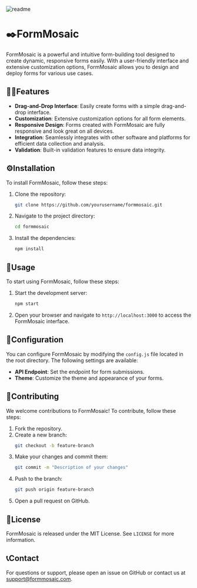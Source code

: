 ![readme](https://github.com/Beyound3d/formmosaic/assets/129869652/555a3599-ef5f-450c-867b-adcfd6281d7d)

# ✒️FormMosaic

FormMosaic is a powerful and intuitive form-building tool designed to create dynamic, responsive forms easily. With a user-friendly interface and extensive customization options, FormMosaic allows you to design and deploy forms for various use cases.

## 👧🏻Features
- **Drag-and-Drop Interface**: Easily create forms with a simple drag-and-drop interface.
- **Customization**: Extensive customization options for all form elements.
- **Responsive Design**: Forms created with FormMosaic are fully responsive and look great on all devices.
- **Integration**: Seamlessly integrates with other software and platforms for efficient data collection and analysis.
- **Validation**: Built-in validation features to ensure data integrity.

## ⚙️Installation

To install FormMosaic, follow these steps:

1. Clone the repository:
    ```sh
    git clone https://github.com/yourusername/formmosaic.git
    ```
2. Navigate to the project directory:
    ```sh
    cd formmosaic
    ```
3. Install the dependencies:
    ```sh
    npm install
    ```

## 🚀Usage

To start using FormMosaic, follow these steps:

1. Start the development server:
    ```sh
    npm start
    ```
2. Open your browser and navigate to `http://localhost:3000` to access the FormMosaic interface.

## 💾Configuration

You can configure FormMosaic by modifying the `config.js` file located in the root directory. The following settings are available:

- **API Endpoint**: Set the endpoint for form submissions.
- **Theme**: Customize the theme and appearance of your forms.

## 🤝Contributing

We welcome contributions to FormMosaic! To contribute, follow these steps:

1. Fork the repository.
2. Create a new branch:
    ```sh
    git checkout -b feature-branch
    ```
3. Make your changes and commit them:
    ```sh
    git commit -m "Description of your changes"
    ```
4. Push to the branch:
    ```sh
    git push origin feature-branch
    ```
5. Open a pull request on GitHub.

## 🪪License

FormMosaic is released under the MIT License. See `LICENSE` for more information.

## 📞Contact

For questions or support, please open an issue on GitHub or contact us at support@formmosaic.com.


